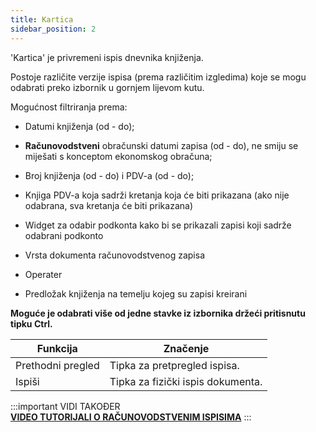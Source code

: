 ```yaml
---
title: Kartica  
sidebar_position: 2
---
```


'Kartica' je privremeni ispis dnevnika knjiženja.  

Postoje različite verzije ispisa (prema različitim izgledima) koje se mogu odabrati preko izbornik u gornjem lijevom kutu.  

Mogućnost filtriranja prema:  

- Datumi knjiženja (od - do);

- **Računovodstveni** obračunski datumi zapisa (od - do), ne smiju se miješati s konceptom ekonomskog obračuna;

- Broj knjiženja (od - do) i PDV-a (od - do);

- Knjiga PDV-a koja sadrži kretanja koja će biti prikazana (ako nije odabrana, sva kretanja će biti prikazana)  

- Widget za odabir podkonta kako bi se prikazali zapisi koji sadrže odabrani podkonto

- Vrsta dokumenta računovodstvenog zapisa

- Operater

- Predložak knjiženja na temelju kojeg su zapisi kreirani

**Moguće je odabrati više od jedne stavke iz izbornika držeći pritisnutu tipku Ctrl.**


| Funkcija | Značenje |
| --- | --- |
| Prethodni pregled | Tipka za pretpregled ispisa. |
| Ispiši | Tipka za fizički ispis dokumenta. |


:::important VIDI TAKOĐER  
[**VIDEO TUTORIJALI O RAČUNOVODSTVENIM ISPISIMA**](/docs/video/finance/intro)
:::




